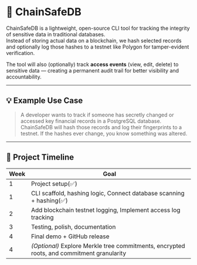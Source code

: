 # 🔐 ChainSafeDB

ChainSafeDB is a lightweight, open-source CLI tool for tracking the integrity of sensitive data in traditional databases.  
Instead of storing actual data on a blockchain, we hash selected records and optionally log those hashes to a testnet like Polygon for tamper-evident verification.

The tool will also (optionally) track **access events** (view, edit, delete) to sensitive data — creating a permanent audit trail for better visibility and accountability.

---

## 💡 Example Use Case

> A developer wants to track if someone has secretly changed or accessed key financial records in a PostgreSQL database.  
ChainSafeDB will hash those records and log their fingerprints to a testnet. If the hashes ever change, you know something was altered.

---

## 📅 Project Timeline

| Week | Goal |
|------|------|
| 1    | Project setup(✅) |
| 1    | CLI scaffold, hashing logic, Connect database scanning + hashing(✅)|
| 2    | Add blockchain testnet logging, Implement access log tracking |
| 3    | Testing, polish, documentation |
| 4    | Final demo + GitHub release |
| 4    | *(Optional)* Explore Merkle tree commitments, encrypted roots, and commitment granularity |


